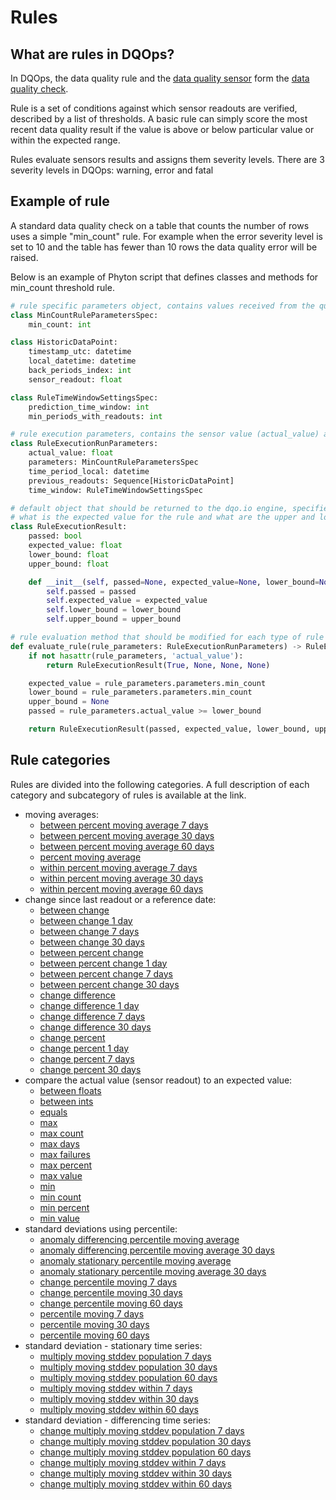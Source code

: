 # Rules

## What are rules in DQOps?

In DQOps, the data quality rule and the [data quality sensor](../sensors/sensors.md) form the [data quality check](../checks/index.md).

Rule is a set of conditions against which sensor readouts are verified, described by a list of thresholds.
A basic rule can simply score the most recent data quality result if the value is above or below particular value or
within the expected range. 

Rules evaluate sensors results and assigns them severity levels. There are 3 severity levels in DQOps: warning, error and
fatal


## Example of rule 

A standard data quality check on a table that counts the number of rows uses a simple "min_count" rule. For example when
the error severity level is set to 10 and the table has fewer than 10 rows the data quality error will be raised. 

Below is an example of Phyton script that defines classes and methods for min_count threshold rule.

``` py title="min_count.py"
# rule specific parameters object, contains values received from the quality check threshold configuration
class MinCountRuleParametersSpec:
    min_count: int

class HistoricDataPoint:
    timestamp_utc: datetime
    local_datetime: datetime
    back_periods_index: int
    sensor_readout: float

class RuleTimeWindowSettingsSpec:
    prediction_time_window: int
    min_periods_with_readouts: int

# rule execution parameters, contains the sensor value (actual_value) and the rule parameters
class RuleExecutionRunParameters:
    actual_value: float
    parameters: MinCountRuleParametersSpec
    time_period_local: datetime
    previous_readouts: Sequence[HistoricDataPoint]
    time_window: RuleTimeWindowSettingsSpec

# default object that should be returned to the dqo.io engine, specifies if the rule was passed or failed,
# what is the expected value for the rule and what are the upper and lower boundaries of accepted values (optional)
class RuleExecutionResult:
    passed: bool
    expected_value: float
    lower_bound: float
    upper_bound: float

    def __init__(self, passed=None, expected_value=None, lower_bound=None, upper_bound=None):
        self.passed = passed
        self.expected_value = expected_value
        self.lower_bound = lower_bound
        self.upper_bound = upper_bound

# rule evaluation method that should be modified for each type of rule
def evaluate_rule(rule_parameters: RuleExecutionRunParameters) -> RuleExecutionResult:
    if not hasattr(rule_parameters, 'actual_value'):
        return RuleExecutionResult(True, None, None, None)

    expected_value = rule_parameters.parameters.min_count
    lower_bound = rule_parameters.parameters.min_count
    upper_bound = None
    passed = rule_parameters.actual_value >= lower_bound

    return RuleExecutionResult(passed, expected_value, lower_bound, upper_bound)
```

## Rule categories

Rules are divided into the following categories. A full description of each category and subcategory of rules is 
available at the link.

- moving averages:
    - [between percent moving average 7 days](../../reference/rules/Averages.md#between-percent-moving-average-7-days)
    - [between percent moving average 30 days](../../reference/rules/Averages.md#between-percent-moving-average-30-days)
    - [between percent moving average 60 days](../../reference/rules/Averages.md#between-percent-moving-average-60-days)
    - [percent moving average](../../reference/rules/Averages.md#percent-moving-average)
    - [within percent moving average 7 days](../../reference/rules/Averages.md#within-percent-moving-average-7-days)
    - [within percent moving average 30 days](../../reference/rules/Averages.md#within-percent-moving-average-30-days)
    - [within percent moving average 60 days](../../reference/rules/Averages.md#within-percent-moving-average-60-days)
- change since last readout or a reference date:
    - [between change](../../reference/rules/Change.md#between-change)
    - [between change 1 day](../../reference/rules/Change.md#between-change-1-day)
    - [between change 7 days](../../reference/rules/Change.md#between-change-7-days)
    - [between change 30 days](../../reference/rules/Change.md#between-change-30-days)
    - [between percent change](../../reference/rules/Change.md#between-percent-change)
    - [between percent change 1 day](../../reference/rules/Change.md#between-percent-change-1-day)
    - [between percent change 7 days](../../reference/rules/Change.md#between-percent-change-7-days)
    - [between percent change 30 days](../../reference/rules/Change.md#between-percent-change-30-days)
    - [change difference](../../reference/rules/Change.md#change-difference)
    - [change difference 1 day](../../reference/rules/Change.md#change-difference-1-day)
    - [change difference 7 days](../../reference/rules/Change.md#change-difference-7-days)
    - [change difference 30 days](../../reference/rules/Change.md#change-difference-30-days)
    - [change percent](../../reference/rules/Change.md#change-percent)
    - [change percent 1 day](../../reference/rules/Change.md#change-percent-1-day)
    - [change percent 7 days](../../reference/rules/Change.md#change-percent-7-days)
    - [change percent 30 days](../../reference/rules/Change.md#change-percent-30-days)
- compare the actual value (sensor readout) to an expected value:
    - [between floats](../../reference/rules/Comparison.md#between-floats)
    - [between ints](../../reference/rules/Comparison.md#between-ints)
    - [equals](../../reference/rules/Comparison.md#equals)
    - [max](../../reference/rules/Comparison.md#max)
    - [max count](../../reference/rules/Comparison.md#max-count)
    - [max days](../../reference/rules/Comparison.md#max-days)
    - [max failures](../../reference/rules/Comparison.md#max-failures)
    - [max percent](../../reference/rules/Comparison.md#max-percent)
    - [max value](../../reference/rules/Comparison.md#max-value)
    - [min](../../reference/rules/Comparison.md#min)
    - [min count](../../reference/rules/Comparison.md#min-count)
    - [min percent](../../reference/rules/Comparison.md#min-percent)
    - [min value](../../reference/rules/Comparison.md#min-value)
- standard deviations using percentile:
    - [anomaly differencing percentile moving average](../../reference/rules/Percentile.md#anomaly-differencing-percentile-moving-average)
    - [anomaly differencing percentile moving average 30 days](../../reference/rules/Percentile.md#anomaly-differencing-percentile-moving-average-30-days)
    - [anomaly stationary percentile moving average](../../reference/rules/Percentile.md#anomaly-stationary-percentile-moving-average)
    - [anomaly stationary percentile moving average 30 days](../../reference/rules/Percentile.md#anomaly-stationary-percentile-moving-average-30-days)
    - [change percentile moving 7 days](../../reference/rules/Percentile.md#change-percentile-moving-7-days)
    - [change percentile moving 30 days](../../reference/rules/Percentile.md#change-percentile-moving-30-days)
    - [change percentile moving 60 days](../../reference/rules/Percentile.md#change-percentile-moving-60-days)
    - [percentile moving 7 days](../../reference/rules/Percentile.md#percentile-moving-7-days)
    - [percentile moving 30 days](../../reference/rules/Percentile.md#percentile-moving-30-days)
    - [percentile moving 60 days](../../reference/rules/Percentile.md#percentile-moving-60-days)
- standard deviation - stationary time series:
    - [multiply moving stddev population 7 days](../../reference/rules/Stdev.md#multiply-moving-stdev-7-days)
    - [multiply moving stddev population 30 days](../../reference/rules/Stdev.md#multiply-moving-stdev-30-days)
    - [multiply moving stddev population 60 days](../../reference/rules/Stdev.md#multiply-moving-stdev-60-days)
    - [multiply moving stddev within 7 days](../../reference/rules/Stdev.md#multiply-moving-stdev-within-7-days)
    - [multiply moving stddev within 30 days](../../reference/rules/Stdev.md#multiply-moving-stdev-within-30-days)
    - [multiply moving stddev within 60 days](../../reference/rules/Stdev.md#multiply-moving-stdev-within-60-days)
- standard deviation - differencing time series:
  - [change multiply moving stddev population 7 days](../../reference/rules/Stdev.md#change-multiply-moving-stdev-7-days)
  - [change multiply moving stddev population 30 days](../../reference/rules/Stdev.md#change-multiply-moving-stdev-30-days)
  - [change multiply moving stddev population 60 days](../../reference/rules/Stdev.md#change-multiply-moving-stdev-60-days)
  - [change multiply moving stddev within 7 days](../../reference/rules/Stdev.md#change-multiply-moving-stdev-within-7-days)
  - [change multiply moving stddev within 30 days](../../reference/rules/Stdev.md#change-multiply-moving-stdev-within-30-days)
  - [change multiply moving stddev within 60 days](../../reference/rules/Stdev.md#change-multiply-moving-stdev-within-60-days)
